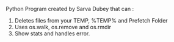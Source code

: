 Python Program created by Sarva Dubey that can :
1) Deletes files from your TEMP, %TEMP% and Prefetch Folder
2) Uses os.walk, os.remove and os.rmdir
3) Show stats and handles error.
